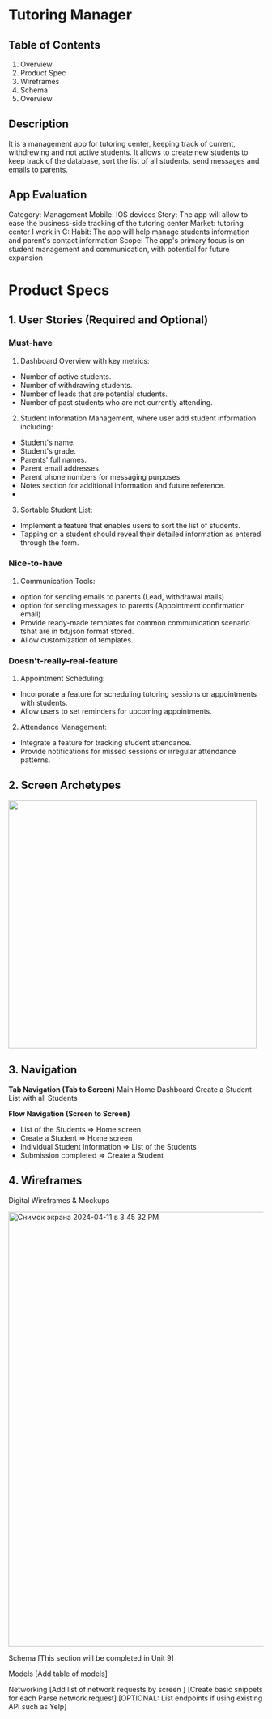 # Tutoring Manager

## Table of Contents

1. Overview
2. Product Spec
3. Wireframes
4. Schema
5. Overview

## Description

It is a management app for tutoring center, keeping track of current, withdrewing and not active students. It allows to create new students to keep track of the database, sort the list of all students, send messages and emails to parents. 

## App Evaluation

Category: Management
Mobile: IOS devices
Story: The app will allow to ease the business-side tracking of the tutoring center
Market: tutoring center I work in C:
Habit: The app will help manage students information and parent's contact information
Scope: The app's primary focus is on student management and communication, with potential for future expansion

# Product Specs

## 1. User Stories (Required and Optional)

### Must-have

1. Dashboard Overview with key metrics:
 - Number of active students.
 - Number of withdrawing students.
 - Number of leads that are potential students.
 - Number of past students who are not currently attending.

2. Student Information Management, where user add student information including:
 - Student's name.
 - Student's grade.
 - Parents' full names.
 - Parent email addresses.
 - Parent phone numbers for messaging purposes.
 - Notes section for additional information and future reference.
 - 
3. Sortable Student List:

 - Implement a feature that enables users to sort the list of students.
 - Tapping on a student should reveal their detailed information as entered through the form.


### Nice-to-have

1. Communication Tools:
 - option for sending emails to parents (Lead, withdrawal mails)
 - option for sending messages to parents (Appointment confirmation email)
 - Provide ready-made templates for common communication scenario tshat are in txt/json format stored.
 - Allow customization of templates.

### Doesn't-really-real-feature

1. Appointment Scheduling:
 - Incorporate a feature for scheduling tutoring sessions or appointments with students.
 - Allow users to set reminders for upcoming appointments.

2. Attendance Management:
 - Integrate a feature for tracking student attendance.
 - Provide notifications for missed sessions or irregular attendance patterns.

## 2. Screen Archetypes

<img width="490" src="https://github.com/aishasalim/IOS101-Tutoring-manager/assets/87562264/56fa0d85-6276-4b00-bec7-83ee2be64619">

## 3. Navigation

**Tab Navigation (Tab to Screen)**
Main Home Dashboard 
Create a Student 
List with all Students

**Flow Navigation (Screen to Screen)**
- List of the Students
   => Home screen
- Create a Student
   => Home screen
- Individual Student Information 
   => List of the Students 
- Submission completed 
  => Create a Student
  
  
## 4. Wireframes
Digital Wireframes & Mockups

<img width="859" alt="Снимок экрана 2024-04-11 в 3 45 32 PM" src="https://github.com/aishasalim/IOS101-Tutoring-manager/assets/87562264/f2c0824b-2302-40a4-bc9c-f2975dc4cf92">



Schema
[This section will be completed in Unit 9]

Models
[Add table of models]

Networking
[Add list of network requests by screen ]
[Create basic snippets for each Parse network request]
[OPTIONAL: List endpoints if using existing API such as Yelp]
